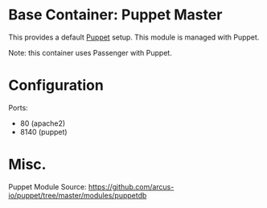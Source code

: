 # Base Container: Puppet Master
This provides a default [Puppet](https://puppetlabs.com/puppet/puppet-open-source/) setup.  This module is managed with Puppet.

Note: this container uses Passenger with Puppet.

# Configuration
Ports:
* 80 (apache2)
* 8140 (puppet)

# Misc.
Puppet Module Source: https://github.com/arcus-io/puppet/tree/master/modules/puppetdb

